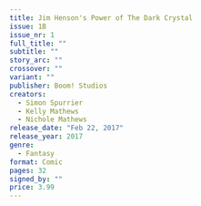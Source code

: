 ```yaml
---
title: Jim Henson's Power of The Dark Crystal
issue: 1B
issue_nr: 1
full_title: ""
subtitle: ""
story_arc: ""
crossover: ""
variant: ""
publisher: Boom! Studios
creators:
  - Simon Spurrier
  - Kelly Mathews
  - Nichole Mathews
release_date: "Feb 22, 2017"
release_year: 2017
genre:
  - Fantasy
format: Comic
pages: 32
signed_by: ""
price: 3.99
---
```

